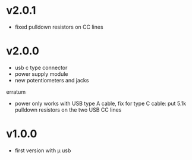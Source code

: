 # v2.0.1

- fixed pulldown resistors on CC lines

# v2.0.0

- usb c type connector
- power supply module
- new potentiometers and jacks

erratum

- power only works with USB type A cable, fix for type C cable: put 5.1k pulldown resistors on the two USB CC lines


# v1.0.0

- first version with μ usb
